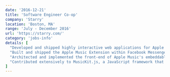 ```yaml
---
date: '2016-12-21'
title: 'Software Engineer Co-op'
company: 'Starry'
location: 'Boston, MA'
range: 'July - December 2016'
url: 'https://starry.com/'
category: 'jobs-info'
details: [
  "Developed and shipped highly interactive web applications for Apple Music using Ember.js",
  "Built and shipped the Apple Music Extension within Facebook Messenger leveraging third-party and internal APIs",
  "Architected and implemented the front-end of Apple Music's embeddable web player widget, which lets users log in and listen to full songs in the browser",
  "Contributed extensively to MusicKit.js, a JavaScript framework that allows developers to add an Apple Music player to their web apps"
]
---
```


<!-- - Engineered and maintained major features of Starry's customer-facing web app using ES6, Handlebars, Backbone, Marionette and CSS
- Proposed and implemented scalable solutions to issues identified with cloud services and applications responsible for communicating with Starry Station
- Interfaced with user experience designers and other developers to ensure thoughtful and coherent user experiences across Starry’s iOS and Android mobile apps -->
